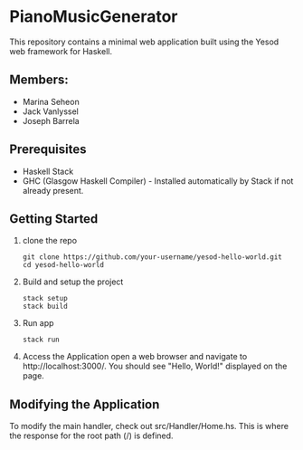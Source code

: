 # PianoMusicGenerator
This repository contains a minimal web application built using the Yesod web framework for Haskell. 

## Members:
- Marina Seheon
- Jack Vanlyssel
- Joseph Barrela

## Prerequisites
- Haskell Stack
- GHC (Glasgow Haskell Compiler) - Installed automatically by Stack if not already present.

## Getting Started
1. clone the repo
   ```
   git clone https://github.com/your-username/yesod-hello-world.git
   cd yesod-hello-world
   ```
2. Build and setup the project
   ```
   stack setup
   stack build
   ```
3. Run app
   ```
   stack run
   ```
4. Access the Application
   open a web browser and navigate to http://localhost:3000/. You should see "Hello, World!" displayed on the page.
   
## Modifying the Application
To modify the main handler, check out src/Handler/Home.hs. This is where the response for the root path (/) is defined.
